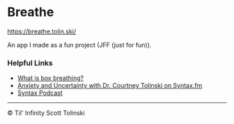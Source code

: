 # Breathe

https://breathe.tolin.ski/

An app I made as a fun project (JFF (just for fun)).

### Helpful Links

- [What is box breathing?](https://learningevaluationcenter.org/box-breathing-a-mindfulness-technique-for-parents-of-teens-with-anxiety/)
- [Anxiety and Uncertainty with Dr. Courtney Tolinski on Syntax.fm](https://syntax.fm/show/670/anxiety-and-uncertainty-with-dr-courtney-tolinski)
- [Syntax Podcast](https://syntax.fm)

---

© Til' Infinity Scott Tolinski
